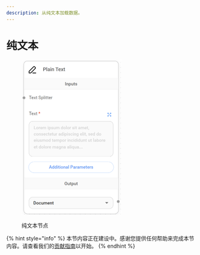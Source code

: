 ```yaml
---
description: 从纯文本加载数据。
---
```


# 纯文本

<figure><img src="../../../.gitbook/assets/image (5) (1) (1) (1) (1) (1) (1) (1) (1).png" alt="" width="263"><figcaption><p>纯文本节点</p></figcaption></figure>

{% hint style="info" %}
本节内容正在建设中。感谢您提供任何帮助来完成本节内容。请查看我们的[贡献指南](../../../contributing/)以开始。
{% endhint %}
